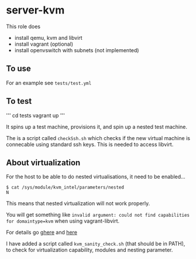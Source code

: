 server-kvm
================


This role does

* install qemu, kvm and libvirt
* install vagrant (optional)
* install openvswitch with subnets (not implemented)


To use
------------

For an example see `tests/test.yml`


To test
--------------

'''
cd tests
vagrant up
'''

It spins up a test machine, provisions it, and spin up a nested test machine.

The is a script called `checkSsh.sh` which checks if the new virtual machine is connecable using standard ssh keys.
This is needed to access libvirt.


About virtualization
-----------------

For the host to be able to do nested virtualisations, it need to be enabled...

```
$ cat /sys/module/kvm_intel/parameters/nested
N
```

This means that nested virtualization will not work properly.

You will get something like `invalid argument: could not find capabilities for domaintype=kvm` when using vagrant-libvirt.

For details go [ghere](https://docs.fedoraproject.org/en-US/quick-docs/using-nested-virtualization-in-kvm/) and [here](https://github.com/vagrant-libvirt/vagrant-libvirt/wiki)

I have added a script called `kvm_sanity_check.sh` (that should be in PATH), to check for virtualization capability, modules and nesting parameter.
